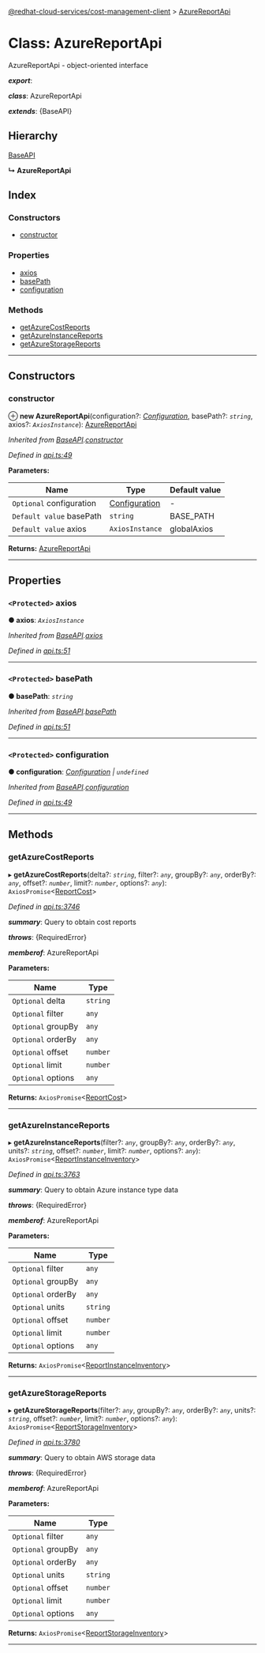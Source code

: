 [@redhat-cloud-services/cost-management-client](../README.md) > [AzureReportApi](../classes/azurereportapi.md)

# Class: AzureReportApi

AzureReportApi - object-oriented interface

*__export__*: 

*__class__*: AzureReportApi

*__extends__*: {BaseAPI}

## Hierarchy

 [BaseAPI](baseapi.md)

**↳ AzureReportApi**

## Index

### Constructors

* [constructor](azurereportapi.md#constructor)

### Properties

* [axios](azurereportapi.md#axios)
* [basePath](azurereportapi.md#basepath)
* [configuration](azurereportapi.md#configuration)

### Methods

* [getAzureCostReports](azurereportapi.md#getazurecostreports)
* [getAzureInstanceReports](azurereportapi.md#getazureinstancereports)
* [getAzureStorageReports](azurereportapi.md#getazurestoragereports)

---

## Constructors

<a id="constructor"></a>

###  constructor

⊕ **new AzureReportApi**(configuration?: *[Configuration](configuration.md)*, basePath?: *`string`*, axios?: *`AxiosInstance`*): [AzureReportApi](azurereportapi.md)

*Inherited from [BaseAPI](baseapi.md).[constructor](baseapi.md#constructor)*

*Defined in [api.ts:49](https://github.com/RedHatInsights/javascript-clients/blob/master/packages/cost-management/api.ts#L49)*

**Parameters:**

| Name | Type | Default value |
| ------ | ------ | ------ |
| `Optional` configuration | [Configuration](configuration.md) | - |
| `Default value` basePath | `string` |  BASE_PATH |
| `Default value` axios | `AxiosInstance` |  globalAxios |

**Returns:** [AzureReportApi](azurereportapi.md)

___

## Properties

<a id="axios"></a>

### `<Protected>` axios

**● axios**: *`AxiosInstance`*

*Inherited from [BaseAPI](baseapi.md).[axios](baseapi.md#axios)*

*Defined in [api.ts:51](https://github.com/RedHatInsights/javascript-clients/blob/master/packages/cost-management/api.ts#L51)*

___
<a id="basepath"></a>

### `<Protected>` basePath

**● basePath**: *`string`*

*Inherited from [BaseAPI](baseapi.md).[basePath](baseapi.md#basepath)*

*Defined in [api.ts:51](https://github.com/RedHatInsights/javascript-clients/blob/master/packages/cost-management/api.ts#L51)*

___
<a id="configuration"></a>

### `<Protected>` configuration

**● configuration**: *[Configuration](configuration.md) \| `undefined`*

*Inherited from [BaseAPI](baseapi.md).[configuration](baseapi.md#configuration)*

*Defined in [api.ts:49](https://github.com/RedHatInsights/javascript-clients/blob/master/packages/cost-management/api.ts#L49)*

___

## Methods

<a id="getazurecostreports"></a>

###  getAzureCostReports

▸ **getAzureCostReports**(delta?: *`string`*, filter?: *`any`*, groupBy?: *`any`*, orderBy?: *`any`*, offset?: *`number`*, limit?: *`number`*, options?: *`any`*): `AxiosPromise`<[ReportCost](../interfaces/reportcost.md)>

*Defined in [api.ts:3746](https://github.com/RedHatInsights/javascript-clients/blob/master/packages/cost-management/api.ts#L3746)*

*__summary__*: Query to obtain cost reports

*__throws__*: {RequiredError}

*__memberof__*: AzureReportApi

**Parameters:**

| Name | Type |
| ------ | ------ |
| `Optional` delta | `string` |
| `Optional` filter | `any` |
| `Optional` groupBy | `any` |
| `Optional` orderBy | `any` |
| `Optional` offset | `number` |
| `Optional` limit | `number` |
| `Optional` options | `any` |

**Returns:** `AxiosPromise`<[ReportCost](../interfaces/reportcost.md)>

___
<a id="getazureinstancereports"></a>

###  getAzureInstanceReports

▸ **getAzureInstanceReports**(filter?: *`any`*, groupBy?: *`any`*, orderBy?: *`any`*, units?: *`string`*, offset?: *`number`*, limit?: *`number`*, options?: *`any`*): `AxiosPromise`<[ReportInstanceInventory](../interfaces/reportinstanceinventory.md)>

*Defined in [api.ts:3763](https://github.com/RedHatInsights/javascript-clients/blob/master/packages/cost-management/api.ts#L3763)*

*__summary__*: Query to obtain Azure instance type data

*__throws__*: {RequiredError}

*__memberof__*: AzureReportApi

**Parameters:**

| Name | Type |
| ------ | ------ |
| `Optional` filter | `any` |
| `Optional` groupBy | `any` |
| `Optional` orderBy | `any` |
| `Optional` units | `string` |
| `Optional` offset | `number` |
| `Optional` limit | `number` |
| `Optional` options | `any` |

**Returns:** `AxiosPromise`<[ReportInstanceInventory](../interfaces/reportinstanceinventory.md)>

___
<a id="getazurestoragereports"></a>

###  getAzureStorageReports

▸ **getAzureStorageReports**(filter?: *`any`*, groupBy?: *`any`*, orderBy?: *`any`*, units?: *`string`*, offset?: *`number`*, limit?: *`number`*, options?: *`any`*): `AxiosPromise`<[ReportStorageInventory](../interfaces/reportstorageinventory.md)>

*Defined in [api.ts:3780](https://github.com/RedHatInsights/javascript-clients/blob/master/packages/cost-management/api.ts#L3780)*

*__summary__*: Query to obtain AWS storage data

*__throws__*: {RequiredError}

*__memberof__*: AzureReportApi

**Parameters:**

| Name | Type |
| ------ | ------ |
| `Optional` filter | `any` |
| `Optional` groupBy | `any` |
| `Optional` orderBy | `any` |
| `Optional` units | `string` |
| `Optional` offset | `number` |
| `Optional` limit | `number` |
| `Optional` options | `any` |

**Returns:** `AxiosPromise`<[ReportStorageInventory](../interfaces/reportstorageinventory.md)>

___

